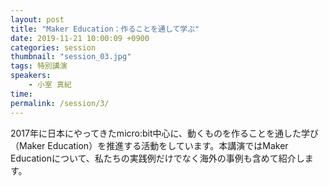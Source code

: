 ```yaml
---
layout: post
title: "Maker Education：作ることを通して学ぶ"
date: 2019-11-21 10:00:09 +0900
categories: session
thumbnail: "session_03.jpg"
tags: 特別講演
speakers:
    - 小室 真紀
time:
permalink: /session/3/
---
```


2017年に日本にやってきたmicro:bit中心に、動くものを作ることを通した学び（Maker Education）を推進する活動をしています。本講演ではMaker Educationについて、私たちの実践例だけでなく海外の事例も含めて紹介します。
